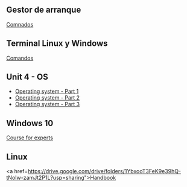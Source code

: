 ## Gestor de arranque
<a href="https://drive.google.com/file/d/1FzshINxT96fx1cokGTooW7ZmK2oI3Hv9/view?usp=sharing">Comnados</a>

## Terminal Linux y Windows
<a href="https://drive.google.com/file/d/1Zhn6CO2JsoP6pWFJxx8nLCpqLosA-elM/view?usp=sharing">Comandos</a>

## Unit 4 - OS
<ul>

  <li>
    <a href="https://drive.google.com/file/d/1gH2y2SIt1j_dsdeIOGLkzEOqWGVlueCb/view?usp=sharing">Operating system - Part 1</a>
  </li>
  
  <li>
    <a href="https://drive.google.com/file/d/18ZUY_HoYefXZkVoqjxim7eN8lnD1_WMc/view?usp=sharing">Operating system - Part 2</a>
  </li>
  
  <li>
    <a href="https://drive.google.com/file/d/1aQEpC86uhsOQrSeDYotmZZ5Qn6s7BJvd/view?usp=sharing">Operating system - Part 3</a>
  </li>
  
</ul>

## Windows 10
<a href="https://drive.google.com/file/d/10ojCp-N2qx-vkik_7gneVRf8iy5UpDmZ/view?usp=sharing">Course for experts</a>

## Linux
<a href=https://drive.google.com/drive/folders/1YbxooT3FeK9e39hQ-tNoIw-zamJt2P1L?usp=sharing">Handbook</a>
